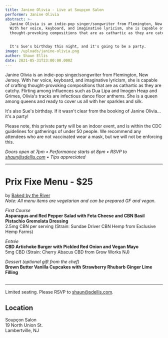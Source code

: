 ```yaml
---
title: Janine Olivia - Live at Soupçon Salon
performer: Janine Olivia
abstract: >-
  Janine Olivia is an indie-pop singer/songwriter from Flemington, New Jersey.
  With her voice, keyboard, and imaginative lyricism, she is capable of crafting
  thought-provoking compositions that are as cathartic as they are catchy.


  It's Sue's birthday this night, and it's going to be a party.
image: /uploads/janine-olivia.png
author: Shaun Ellis
date: 2021-05-31T23:00:00.000Z
---
```

Janine Olivia is an indie-pop singer/songwriter from Flemington, New Jersey. With her voice, keyboard, and imaginative lyricism, she is capable of crafting thought-provoking compositions that are as cathartic as they are catchy. Flirting among influences such as Dua Lipa and Imogen Heap and Grimes, Olivia's tracks are infectious dance floor anthems. She is a queen among queens and ready to cover us all with her sparkles and silk.

It's also Sue's birthday. If it wasn't clear from the booking of Janine Olivia... it's a party!

Please note, this private party will be an indoor event, and is within the CDC guidelines for gatherings of under 50 people. We  recommend any attendees who are not vaccinated wear a mask, but we will not be enforcing this. 

*Doors open at 7pm • Performance starts at 8pm • RSVP to shaun@sdellis.com • Tips appreciated*

- - -

# Prix Fixe Menu - $25

by [Baked by the River](https://bakedbytheriver.com/)<br/>
*Note: All menu items are vegetarian and can be prepared GF and vegan.*

*First Course*<br/>
**Asparagus and Red Pepper Salad with Feta Cheese and CBN Basil Pistachio Gremolata Dressing**<br/>
2.5mg CBN per serving (Strain: Sundae Driver CBN Hemp from Exclusive Hemp Farms)

*Entrée*<br/>
**CBD Artichoke Burger with Pickled Red Onion and Vegan Mayo**<br/>
5mg CBD (Strain: Cherry Abacus CBD from Grow Works NJ)

*Dessert (optional gift from the chef)*<br/>
**Brown Butter Vanilla Cupcakes with Strawberry Rhubarb Ginger Lime Filling**<br/>
<br/>

- - -

Limited seating. Please RSVP to shaun@sdellis.com.

## Location

Soupçon Salon<br/>
19 North Union St.<br/>
Lambertville, NJ